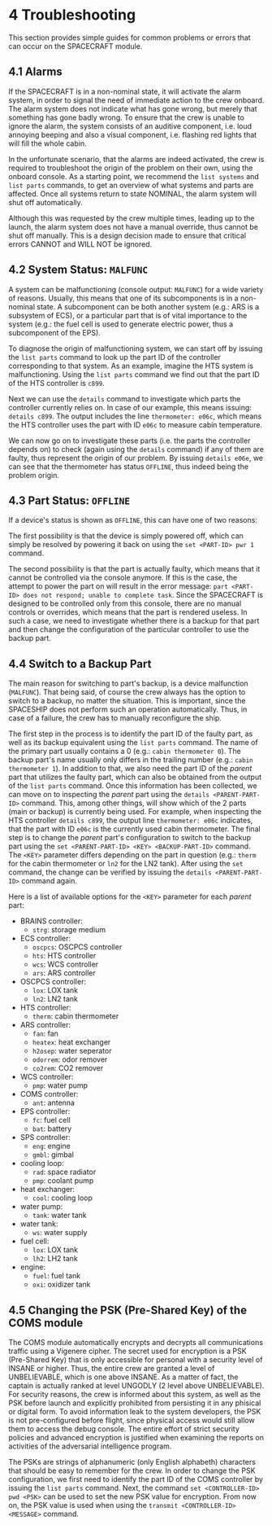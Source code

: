 # 4 Troubleshooting

This section provides simple guides for common problems or errors that can occur on the SPACECRAFT module.

## 4.1 Alarms

If the SPACECRAFT is in a non-nominal state, it will activate the alarm system, in order to signal the need of immediate action to the crew onboard. The alarm system does not indicate what has gone wrong, but merely that something has gone badly wrong. To ensure that the crew is unable to ignore the alarm, the system consists of an auditive component, i.e. loud annoying beeping and also a visual component, i.e. flashing red lights that will fill the whole cabin. 

In the unfortunate scenario, that the alarms are indeed activated, the crew is required to troubleshoot the origin of the problem on their own, using the onboard console. As a starting point, we recommend the `list systems` and `list parts` commands, to get an overview of what systems and parts are affected. Once all systems return to state NOMINAL, the alarm system will shut off automatically. 

Although this was requested by the crew multiple times, leading up to the launch, the alarm system does not have a manual override, thus cannot be shut off manually. This is a design decision made to ensure that critical errors CANNOT and WILL NOT be ignored.

## 4.2 System Status: `MALFUNC`

A system can be malfunctioning (console output: `MALFUNC`) for a wide variety of reasons. Usually, this means that one of its subcomponents is in a non-nominal state. A subcomponent can be both another system (e.g.: ARS is a subsystem of ECS), or a particular part that is of vital importance to the system (e.g.: the fuel cell is used to generate electric power, thus a subcomponent of the EPS). 

To diagnose the origin of malfunctioning system, we can start off by issuing the `list parts` command to look up the part ID of the controller corresponding to that system. As an example, imagine the HTS system is malfunctioning. Using the `list parts` command we find out that the part ID of the HTS controller is `c899`. 

Next we can use the `details` command to investigate which parts the controller currently relies on. In case of our example, this means issuing: `details c899`. The output includes the line `thermometer: e06c`, which means the HTS controller uses the part with ID `e06c` to measure cabin temperature. 

We can now go on to investigate these parts (i.e. the parts the controller depends on) to check (again using the `details` command) if any of them are faulty, thus represent the origin of our problem. By issuing `details e06e`, we can see that the thermometer has status `OFFLINE`, thus indeed being the problem origin.

## 4.3 Part Status: `OFFLINE`

If a device's status is shown as `OFFLINE`, this can have one of two reasons:

The first possibility is that the device is simply powered off, which can simply be resolved by powering it back on using the `set <PART-ID> pwr 1` command. 

The second possibility is that the part is actually faulty, which means that it cannot be controlled via the console anymore. If this is the case, the attempt to power the part on will result in the error message: `part <PART-ID> does not respond; unable to complete task`. Since the SPACECRAFT is designed to be controlled only from this console, there are no manual controls or overrides, which means that the part is rendered useless. In such a case, we need to investigate whether there is a backup for that part and then change the configuration of the particular controller to use the backup part.

## 4.4 Switch to a Backup Part

The main reason for switching to part's backup, is a device malfunction (`MALFUNC`). That being said, of course the crew always has the option to switch to a backup, no matter the situation. This is important, since the SPACESHIP does not perform such an operation automatically. Thus, in case of a failure, the crew has to manually reconfigure the ship.

The first step in the process is to identify the part ID of the faulty part, as well as its backup equivalent using the `list parts` command. The name of the primary part usually contains a 0 (e.g.: `cabin thermometer 0`). The backup part's name usually only differs in the trailing number (e.g.: `cabin thermometer 1`). In addition to that, we also need the part ID of the *parent* part that utilizes the faulty part, which can also be obtained from the output of the `list parts` command. Once this information has been collected, we can move on to inspecting the *parent* part using the `details <PARENT-PART-ID>` command. This, among other things, will show which of the 2 parts (main or backup) is currently being used. For example, when inspecting the HTS controller `details c899`, the output line `thermometer: e06c` indicates, that the part with ID `e06c` is the currently used cabin thermometer. The final step is to change the *parent* part's configuration to switch to the backup part using the `set <PARENT-PART-ID> <KEY> <BACKUP-PART-ID>` command. The `<KEY>` parameter differs depending on the part in question (e.g.: `therm` for the cabin thermometer or `ln2` for the LN2 tank). After using the `set` command, the change can be verified by issuing the `details <PARENT-PART-ID>` command again.

Here is a list of available options for the `<KEY>` parameter for each *parent* part:

- BRAINS controller:
    - `strg`: storage medium
- ECS controller:
    - `oscpcs`: OSCPCS controller
    - `hts`: HTS controller
    - `wcs`: WCS controller
    - `ars`: ARS controller
- OSCPCS controller:
    - `lox`: LOX tank
    - `ln2`: LN2 tank
- HTS controller:
    - `therm`: cabin thermometer
- ARS controller:
    - `fan`: fan
    - `heatex`: heat exchanger
    - `h2osep`: water seperator
    - `odorrem`: odor remover
    - `co2rem`: CO2 remover
- WCS controller:
    - `pmp`: water pump
- COMS controller:
    - `ant`: antenna
- EPS controller:
    - `fc`: fuel cell
    - `bat`: battery
- SPS controller:
    - `eng`: engine
    - `gmbl`: gimbal
- cooling loop:
    - `rad`: space radiator
    - `pmp`: coolant pump
- heat exchanger:
    - `cool`: cooling loop
- water pump:
    - `tank`: water tank
- water tank:
    - `ws`: water supply
- fuel cell:
    - `lox`: LOX tank
    - `lh2`: LH2 tank
- engine:
    - `fuel`: fuel tank
    - `oxi`: oxidizer tank

## 4.5 Changing the PSK (Pre-Shared Key) of the COMS module

The COMS module automatically encrypts and decrypts all communications traffic using a Vigenere cipher. The secret used for encryption is a PSK (Pre-Shared Key) that is only accessible for personal with a security level of INSANE or higher. Thus, the entire crew are granted a level of UNBELIEVABLE, which is one above INSANE. As a matter of fact, the captain is actually ranked at level UNGODLY (2 level above UNBELIEVABLE). For security reasons, the crew is informed about this system, as well as the PSK before launch and explicitly prohibited from persisting it in any phisical or digital form. To avoid information leak to the system developers, the PSK is not pre-configured before flight, since physical access would still allow them to access the debug console. The entire effort of strict security policies and advanced encryption is justified when examining the reports on activities of the adversarial intelligence program.

The PSKs are strings of alphanumeric (only English alphabeth) characters that should be easy to remember for the crew. In order to change the PSK configuration, we first need to identify the part ID of the COMS controller by issuing the `list parts` command. Next, the command `set <CONTROLLER-ID> pwd <PSK>` can be used to set the new PSK value for encryption. From now on, the PSK value is used when using the `transmit <CONTROLLER-ID> <MESSAGE>` command.
